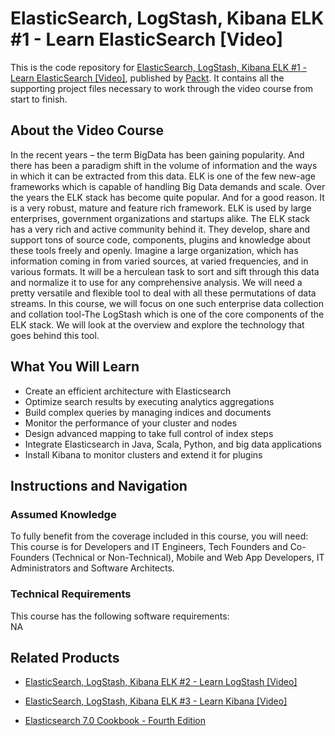 # ElasticSearch, LogStash, Kibana ELK #1 - Learn ElasticSearch [Video]
This is the code repository for [ElasticSearch, LogStash, Kibana ELK #1 - Learn ElasticSearch [Video]](https://www.packtpub.com/big-data-and-business-intelligence/elasticsearch-70-cookbook-fourth-edition?utm_source=github&utm_medium=repository&utm_campaign=9781789956504), published by [Packt](https://www.packtpub.com/?utm_source=github). It contains all the supporting project files necessary to work through the video course from start to finish.
## About the Video Course
In the recent years – the term BigData has been gaining popularity. And there has been a paradigm shift in the volume of information and the ways in which it can be extracted from this data. ELK is one of the few new-age frameworks which is capable of handling Big Data demands and scale. Over the years the ELK stack has become quite popular. And for a good reason. It is a very robust, mature and feature rich framework. ELK is used by large enterprises, government organizations and startups alike. The ELK stack has a very rich and active community behind it. They develop, share and support tons of source code, components, plugins and knowledge about these tools freely and openly. Imagine a large organization, which has information coming in from varied sources, at varied frequencies, and in various formats. It will be a herculean task to sort and sift through this data and normalize it to use for any comprehensive analysis. We will need a pretty versatile and flexible tool to deal with all these permutations of data streams. In this course, we will focus on one such enterprise data collection and collation tool-The LogStash which is one of the core components of the ELK stack. We will look at the overview and explore the technology that goes behind this tool.

<H2>What You Will Learn</H2>
<DIV class=book-info-will-learn-text>
<UL>
<LI>Create an efficient architecture with Elasticsearch 
<LI>Optimize search results by executing analytics aggregations 
<LI>Build complex queries by managing indices and documents 
<LI>Monitor the performance of your cluster and nodes 
<LI>Design advanced mapping to take full control of index steps 
<LI>Integrate Elasticsearch in Java, Scala, Python, and big data applications 
<LI>Install Kibana to monitor clusters and extend it for plugins </LI></UL></DIV>

## Instructions and Navigation
### Assumed Knowledge
To fully benefit from the coverage included in this course, you will need:<br/>
This course is for Developers and IT Engineers, Tech Founders and Co-Founders (Technical or Non-Technical), Mobile and Web App Developers, IT Administrators and Software Architects.
### Technical Requirements
This course has the following software requirements:<br/>
NA

## Related Products
* [ElasticSearch, LogStash, Kibana ELK #2 - Learn LogStash [Video]](https://www.packtpub.com/big-data-and-business-intelligence/elasticsearch-70-cookbook-fourth-edition?utm_source=github&utm_medium=repository&utm_campaign=9781789956504)

* [ElasticSearch, LogStash, Kibana ELK #3 - Learn Kibana [Video]](https://www.packtpub.com/big-data-and-business-intelligence/elasticsearch-70-cookbook-fourth-edition?utm_source=github&utm_medium=repository&utm_campaign=9781789956504)

* [Elasticsearch 7.0 Cookbook - Fourth Edition](https://www.packtpub.com/big-data-and-business-intelligence/elasticsearch-70-cookbook-fourth-edition?utm_source=github&utm_medium=repository&utm_campaign=9781789956504)

